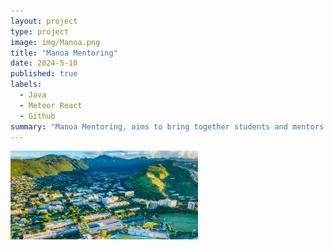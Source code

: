 ```yaml
---
layout: project
type: project
image: img/Manoa.png
title: "Manoa Mentoring"
date: 2024-5-10
published: true
labels:
  - Java
  - Meteor React
  - Github
summary: "Manoa Mentoring, aims to bring together students and mentors."
---
```


<img width="300px" class="img-fluid" src="../img/valley.jpg">

